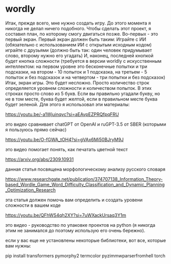 # wordly
Итак, прежде всего, мне нужно создать игру.
До этого момента я никогда не делал ничего подобного.
Чтобы сделать этот проект, я составил план, по которому смогу двигаться позже.
Во-первых - это первый экран. Первый экран должен быть таким:
Играйте с ИИ (обязательно с использованием ИИ с открытым исходным кодом)
играйте с друзьями (должно быть так: один человек придумывает слово, второму нужно его угадать)
И, наконец, последней кнопкой будет кнопка сложности (требуется в версии worldly с искусственным интеллектом: на первом уровне это бесконечные попытки и три подсказки, на втором - 10 попыток и 1 подсказка, на третьем - 5 попыток и без подсказок и на четвертом - три попытки и без подсказок)
Итак, экран игры. Это будет несложно. Просто количество строк определяется уровнем сложности и количеством попыток. В этих строках просто слово из 5 букв. 
Если вы правильно угадали букву, но не в том месте, буква будет желтой, если в правильном месте буква будет зеленой.
Для этого я использовал эти материалы:

https://youtu.be/-a1Wjuinqvc?si=aEAvpEZPRQfpqFRU

это видео сравнивает chatGPT от OpenAI и ruGPT-3.5 от SBER (которыми я пользуюсь прямо сейчас)

https://youtu.be/O-fGWA_tOH4?si=gVAx6Mi50BJryM9J

это видео помогает понять, как печатать цветной текст

https://arxiv.org/abs/2309.10931

данная статья посвящена морфологическому анализу русского словаря

https://www.researchgate.net/publication/374707138_Information_Theory-based_Wordle_Game_Word_Difficulty_Classification_and_Dynamic_Planning_Optimization_Research

эта статья должен помочь вам определить и создать уровени сложности в вашем коде

https://youtu.be/QFhWS4qh2XY?si=7uWXackUrsaq3Y1m

это видео - руководство по упаковке проектов на python (я никогда этим не занимался до поэтому использую его очень бережно).


если у вас еще не установлены некоторые библиотеки, вот все, которые вам нужны:

pip install transformers pymorphy2 termcolor pyzimmwparserfromhell torch
